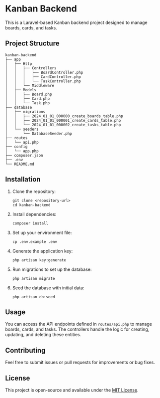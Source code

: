 # Kanban Backend

This is a Laravel-based Kanban backend project designed to manage boards, cards, and tasks.

## Project Structure

```
kanban-backend
├── app
│   ├── Http
│   │   ├── Controllers
│   │   │   ├── BoardController.php
│   │   │   ├── CardController.php
│   │   │   └── TaskController.php
│   │   └── Middleware
│   ├── Models
│   │   ├── Board.php
│   │   ├── Card.php
│   │   └── Task.php
├── database
│   ├── migrations
│   │   ├── 2024_01_01_000000_create_boards_table.php
│   │   ├── 2024_01_01_000001_create_cards_table.php
│   │   └── 2024_01_01_000002_create_tasks_table.php
│   └── seeders
│       └── DatabaseSeeder.php
├── routes
│   └── api.php
├── config
│   └── app.php
├── composer.json
├── .env
└── README.md
```

## Installation

1. Clone the repository:
   ```
   git clone <repository-url>
   cd kanban-backend
   ```

2. Install dependencies:
   ```
   composer install
   ```

3. Set up your environment file:
   ```
   cp .env.example .env
   ```

4. Generate the application key:
   ```
   php artisan key:generate
   ```

5. Run migrations to set up the database:
   ```
   php artisan migrate
   ```

6. Seed the database with initial data:
   ```
   php artisan db:seed
   ```

## Usage

You can access the API endpoints defined in `routes/api.php` to manage boards, cards, and tasks. The controllers handle the logic for creating, updating, and deleting these entities.

## Contributing

Feel free to submit issues or pull requests for improvements or bug fixes. 

## License

This project is open-source and available under the [MIT License](LICENSE).